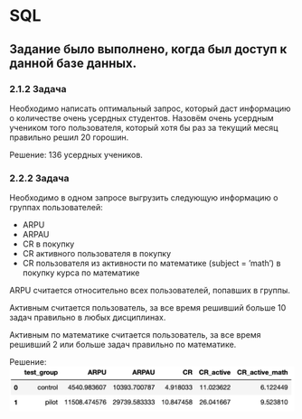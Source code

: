 # SQL

## Задание было выполнено, когда был доступ к данной базе данных. 

### 2.1.2 Задача

Необходимо написать оптимальный запрос, который даст информацию о количестве очень усердных студентов. Назовём очень усердным учеником того пользователя, который хотя бы раз за текущий месяц правильно решил 20 горошин.

Решение: 136 усердных учеников.

### 2.2.2 Задача

Необходимо в одном запросе выгрузить следующую информацию о группах пользователей:

- ARPU 
- ARPAU 
- CR в покупку 
- СR активного пользователя в покупку 
- CR пользователя из активности по математике (subject = ’math’) в покупку курса по математике

ARPU считается относительно всех пользователей, попавших в группы.

Активным считается пользователь, за все время решивший больше 10 задач правильно в любых дисциплинах.

Активным по математике считается пользователь, за все время решивший 2 или больше задач правильно по математике.

Решение: 
![Image result table](https://github.com/AnastasiaGusarova/SQL/blob/main/result%20table.png)
